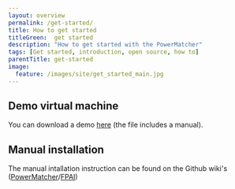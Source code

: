 ```yaml
---
layout: overview
permalink: /get-started/
title: How to get started 
titleGreen:  get started
description: "How to get started with the PowerMatcher"
tags: [Get started, introduction, open source, how to]
parentTitle: get-started
image:
  feature: /images/site/get_started_main.jpg
---
```


## Demo virtual machine ##
You can download a demo [here](https://github.com/flexiblepower/flexiblepower.github.io/blob/master/download/PowerMatcherSuite_13.10_Demo.zip?raw=true) (the file includes a manual).

## Manual installation ##
The manual intallation instruction can be found on the Github wiki's ([PowerMatcher](https://github.com/flexiblepower/powermatcher/wiki/)/[FPAI](https://github.com/flexiblepower/fpai-core/wiki/))

